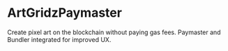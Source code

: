 # ArtGridzPaymaster
Create pixel art on the blockchain without paying gas fees. Paymaster and Bundler integrated for improved UX.
